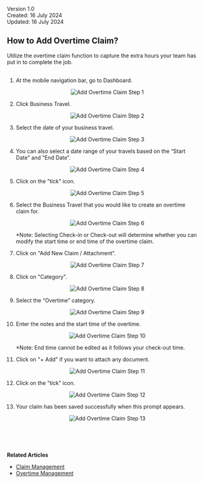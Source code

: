 Version 1.0<br>
Created: 16 July 2024<br>
Updated: 16 July 2024<br>
## How to Add Overtime Claim?

Utilize the overtime claim function to capture the extra hours your team has put in to complete the job.<br><br>

1. At the mobile navigation bar, go to Dashboard.<br>

   <p align="center">
      <img src="img2/Add_Overtime_Claim_Step_1.png" alt="Add Overtime Claim Step 1">
   </p>

2. Click Business Travel.

   <p align="center">
      <img src="img2/Add_Overtime_Claim_Step_2.png" alt="Add Overtime Claim Step 2">
   </p>

3. Select the date of your business travel.

   <p align="center">
      <img src="img2/Add_Overtime_Claim_Step_3.png" alt="Add Overtime Claim Step 3">
   </p>

4. You can also select a date range of your travels based on the “Start Date” and “End Date”.

   <p align="center">
      <img src="img2/Add_Overtime_Claim_Step_4.png" alt="Add Overtime Claim Step 4">
   </p>

5. Click on the "tick" icon.

   <p align="center">
      <img src="img2/Add_Overtime_Claim_Step_5.png" alt="Add Overtime Claim Step 5">
   </p>

6. Select the Business Travel that you would like to create an overtime claim for.

   <p align="center">
      <img src="img2/Add_Overtime_Claim_Step_6.png" alt="Add Overtime Claim Step 6">
   </p>

   *Note: Selecting Check-in or Check-out will determine whether you can modify the start time or end time of the overtime claim.<br>

7. Click on "Add New Claim / Attachment".

   <p align="center">
      <img src="img2/Add_Overtime_Claim_Step_7.png" alt="Add Overtime Claim Step 7">
   </p>

8. Click on "Category".

   <p align="center">
      <img src="img2/Add_Overtime_Claim_Step_8.png" alt="Add Overtime Claim Step 8">
   </p>

  
9. Select the “Overtime” category.

   <p align="center">
      <img src="img2/Add_Overtime_Claim_Step_9.png" alt="Add Overtime Claim Step 9">
   </p>

10. Enter the notes and the start time of the overtime.

    <p align="center">
      <img src="img2/Add_Overtime_Claim_Step_10.png" alt="Add Overtime Claim Step 10">
    </p>

    *Note: End time cannot be edited as it follows your check-out time.<br>

11. Click on "+ Add" if you want to attach any document.

    <p align="center">
      <img src="img2/Add_Overtime_Claim_Step_11.png" alt="Add Overtime Claim Step 11">
    </p>

12. Click on the "tick" icon.

    <p align="center">
      <img src="img2/Add_Overtime_Claim_Step_12.png" alt="Add Overtime Claim Step 12">
    </p>


13. Your claim has been saved successfully when this prompt appears.

    <p align="center">
      <img src="img2/Add_Overtime_Claim_Step_13.png" alt="Add Overtime Claim Step 13">
    </p>
    <br><br><br>

**Related Articles**
- [Claim Management](Claim_Management.md)
- [Overtime Management](Overtime_Management.md)
